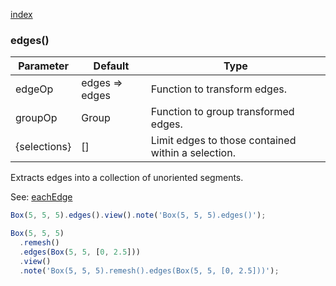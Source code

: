 [index](../../nb/api/index.md)
### edges()
Parameter|Default|Type
---|---|---
edgeOp|edges => edges|Function to transform edges.
groupOp|Group|Function to group transformed edges.
{selections}|[]|Limit edges to those contained within a selection.

Extracts edges into a collection of unoriented segments.

See: [eachEdge](../../nb/api/eachEdge.md)

```JavaScript
Box(5, 5, 5).edges().view().note('Box(5, 5, 5).edges()');
```

```JavaScript
Box(5, 5, 5)
  .remesh()
  .edges(Box(5, 5, [0, 2.5]))
  .view()
  .note('Box(5, 5, 5).remesh().edges(Box(5, 5, [0, 2.5]))');
```
